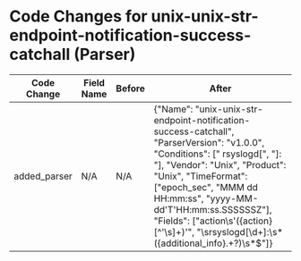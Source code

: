 # Code Changes for unix-unix-str-endpoint-notification-success-catchall (Parser)

| Code Change | Field Name | Before | After |
|-------------|------------|--------|-------|
| added_parser | N/A | N/A | {"Name": "unix-unix-str-endpoint-notification-success-catchall", "ParserVersion": "v1.0.0", "Conditions": [" rsyslogd[", "]: "], "Vendor": "Unix", "Product": "Unix", "TimeFormat": ["epoch_sec", "MMM dd HH:mm:ss", "yyyy-MM-dd'T'HH:mm:ss.SSSSSSZ"], "Fields": ["action\s'({action}[^'\s]+)'", "\srsyslogd\[\d+\]:\s*({additional_info}.+?)\s*$"]} |